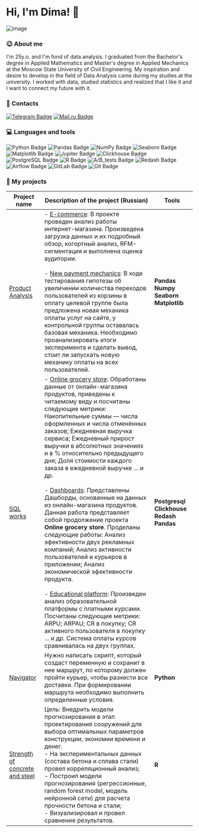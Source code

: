 # Hi, I'm Dima! 👋
![image](https://github.com/bdi2503/bdi2503/assets/142053096/8b256b32-fa02-46c0-88bc-ce1de14057c9)




### :wink: About me
I'm 25y.o. and I'm fond of data analysis. I graduated from the Bachelor's degree in Applied Mathematics and Master's degree in Applied Mechanics at the Moscow State University of Civil Engineering. My inspiration and desire to develop in the field of Data Analysis came during my studies at the university. I worked with data, studied statistics and realized that I like it and I want to connect my future with it.

### :email: Contacts
[![Telegram Badge](https://img.shields.io/badge/-Telegram-26A5E4?style=flat&logo=Telegram&logoColor=white)](https://t.me/burykin_di) 
[![Mail.ru Badge](https://img.shields.io/badge/-burykin.di@mail.ru-005FF9?style=flat&logo=maildotru&logoColor=white)](mailto:burykin.di@mail.ru)

### :computer: Languages and tools
![Python Badge](https://img.shields.io/badge/-Python-3776AB?style=plastic&logo=python&logoColor=white)
![Pandas Badge](https://img.shields.io/badge/-Pandas-150458?style=plastic&logo=pandas&logoColor=white)
![NumPy Badge](https://img.shields.io/badge/-NumPy-013243?style=plastic&logo=numpy&logoColor=white)
![Seaborn Badge](https://img.shields.io/badge/-Seaborn-002F55?style=plastic)
![Matplotlib Badge](https://img.shields.io/badge/-Matplotlib-26A5E4?style=plastic)
![Jupiter Badge](https://img.shields.io/badge/-Jupiter-F37626?style=plastic&logo=jupyter&logoColor=white)
![Clickhouse Badge](https://img.shields.io/badge/-Clickhouse-FFCC01?style=plastic&logo=clickhouse&logoColor=white)
![PostgreSQL Badge](https://img.shields.io/badge/-PostgreSQL-4169E1?style=plastic&logo=postgresql&logoColor=white)
![R Badge](https://img.shields.io/badge/-R-276DC3?style=plastic&logo=r&logoColor=white)
![A/B_tests Badge](https://img.shields.io/badge/-A/B_tests-DBD7D2?style=plastic)
![Redash Badge](https://img.shields.io/badge/-Redash-FF5349?style=plastic)
![Airflow Badge](https://img.shields.io/badge/-Airflow-017CEE?style=plastic&logo=apacheairflow&logoColor=white)
![GitLab Badge](https://img.shields.io/badge/-GitLab-FC6D26?style=plastic&logo=gitlab&logoColor=white)
![Git Badge](https://img.shields.io/badge/-Git-F05032?style=plastic&logo=git&logoColor=white)


### :seedling: My projects


|Project name| Description of the project (Russian)| Tools|
|----------------|-----------------|-----|
|[Product Analysis](https://github.com/bdi2503/Product_Analysis_Pandas.Numpy.Seaborn)|- [E-commerce](https://github.com/bdi2503/Product_Analysis_Pandas.Numpy.Seaborn/tree/main/E-commerce/): В проектe проведен анализ работы интернет-магазина. Произведена загрузка данных и их подробный обзор, когортный анализ, RFM-сегментация и выполнена оценка аудитории.<br><br>- [New payment mechanics](https://github.com/bdi2503/Product_Analysis_Pandas.Numpy.Seaborn/tree/main/New_payment_mechanics/): В ходе тестирования гипотезы об увеличении количества переходов пользователей из корзины в оплату целевой группе была предложена новая механика оплаты услуг на сайте, у контрольной группы оставалась базовая механика. Необходимо проанализировать итоги эксперимента и сделать вывод, стоит ли запускать новую механику оплаты на всех пользователей.|**Pandas Numpy Seaborn Matplotlib**|
|[SQL works](https://github.com/bdi2503/SQL_Cases)|- [Online grocery store](https://github.com/bdi2503/SQL_Cases/tree/main/Task_Online_grocery_store): Обработаны данные от онлайн-магазина продуктов, приведены к читаемому виду и посчитаны следующие метрики: Накопительные суммы — числа оформленных и числа отменённых заказов; Ежедневная выручка сервиса; Ежедневный прирост выручки в абсолютных значениях и в % относительно предыдущего дня; Доля стоимости каждого заказа в ежедневной выручке ... и др. <br><br>- [Dashboards](https://github.com/bdi2503/SQL_Cases/tree/main/Dashboards): Представлены Дашборды, основанные на данных из онлайн-магазина продуктов. Данная работа представляет собой продолжение проекта **Online grocery store**. Проделаны следующие работы: Анализ эфективности двух рекламных компаний; Анализ активности пользователей и курьеров в приложении; Анализ экономической эфективности продукта. <br><br>- [Educational platform](https://github.com/bdi2503/SQL_Cases/tree/main/Task_Educational_platform): Произведен анализ образовательной платформы с платными курсами. Посчитаны следующие метрики: ARPU; ARPAU; CR в покупку; СR активного пользователя в покупку ... и др. Система оплаты курсов сравнивалась на двух группах.|**Postgresql Clickhouse Redash Pandas**|
|[Navigator](https://github.com/bdi2503/Navigator)|Нужно написать скрипт, который создаст переменную и сохранит в нее маршрут, по которому должен пройти курьер, чтобы разнести все доставки. При формировании маршрута необходимо выполнить определенные условия.|**Python**|
|[Strength of concrete and steel](https://github.com/bdi2503/Strength_of_concrete_and_steel)|Цель: Внедрить модели прогнозирования в этап проектирования сооружений для выбора оптимальных параметров конструкции, экономии времени и денег.<br>- На экспериментальных данных (состава бетона и сплава стали) провел корреляционный анализ;<br>- Построил модели прогнозирования (регрессионные, random forest model, модель нейронной сети) для расчета прочности бетона и стали;<br>- Визуализировал и провел сравнение результатов.|**R**|


<!--
**bdi2503/bdi2503** is a ✨ _special_ ✨ repository because its `README.md` (this file) appears on your GitHub profile.

Here are some ideas to get you started:

- 🔭 I’m currently working on ...
- 🌱 I’m currently learning ...
- 👯 I’m looking to collaborate on ...
- 🤔 I’m looking for help with ...
- 💬 Ask me about ...
- 📫 How to reach me: ...
- 😄 Pronouns: ...
- ⚡ Fun fact: ...
-->
